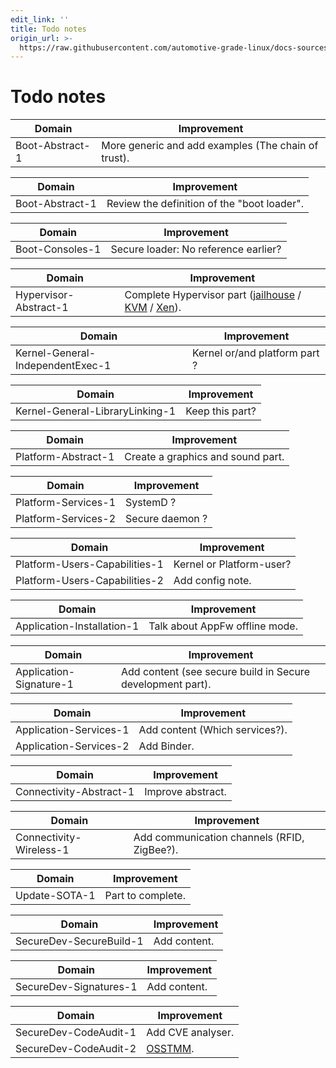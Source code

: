 ```yaml
---
edit_link: ''
title: Todo notes
origin_url: >-
  https://raw.githubusercontent.com/automotive-grade-linux/docs-sources/master/docs/security-blueprint/annexes/todoNotes.md
---
```


<!-- WARNING: This file is generated by fetch_docs.js using /home/boron/Documents/AGL/docs-webtemplate/site/_data/tocs/architecture/master/security_blueprint-security-blueprint-book.yml -->

# Todo notes
<!-- section-todo -->

Domain          | Improvement
--------------- | ----------------------------------------------------
Boot-Abstract-1 | More generic and add examples (The chain of trust).

Domain          | Improvement
--------------- | -------------------------------------------
Boot-Abstract-1 | Review the definition of the "boot loader".

Domain          | Improvement
--------------- | ------------------------------------
Boot-Consoles-1 | Secure loader: No reference earlier?

Domain                | Improvement
--------------------- | ---------------------------------------------------------------------------------------------------------------------------------------------------------------------
Hypervisor-Abstract-1 | Complete Hypervisor part ([jailhouse](https://github.com/siemens/jailhouse) / [KVM](https://www.linux-kvm.org/page/Main_Page) / [Xen](https://www.xenproject.org/developers/teams/embedded-and-automotive.html)).

Domain                           | Improvement
-------------------------------- | -----------------------------
Kernel-General-IndependentExec-1 | Kernel or/and platform part ?

Domain                          | Improvement
------------------------------- | ---------------
Kernel-General-LibraryLinking-1 | Keep this part?

Domain              | Improvement
------------------- | --------------------------------
Platform-Abstract-1 | Create a graphics and sound part.

Domain              | Improvement
------------------- | -----------
Platform-Services-1 | SystemD ?
Platform-Services-2 | Secure daemon ?

Domain                        | Improvement
----------------------------- | ------------------------
Platform-Users-Capabilities-1 | Kernel or Platform-user?
Platform-Users-Capabilities-2 | Add config note.

Domain                     | Improvement
-------------------------- | ------------------------------
Application-Installation-1 | Talk about AppFw offline mode.

Domain                  | Improvement
----------------------- | ----------------------------------------------------------
Application-Signature-1 | Add content (see secure build in Secure development part).

Domain                 | Improvement
---------------------- | ------------
Application-Services-1 | Add content (Which services?).
Application-Services-2 | Add Binder.

Domain                  | Improvement
----------------------- | -----------------
Connectivity-Abstract-1 | Improve abstract.

Domain                  | Improvement
----------------------- | -------------------------------------------
Connectivity-Wireless-1 | Add communication channels (RFID, ZigBee?).

Domain        | Improvement
------------- | -----------------
Update-SOTA-1 | Part to complete.

Domain                  | Improvement
----------------------- | ------------
SecureDev-SecureBuild-1 | Add content.

Domain                 | Improvement
---------------------- | ------------
SecureDev-Signatures-1 | Add content.

Domain                | Improvement
--------------------- | -----------------------------------------------------
SecureDev-CodeAudit-1 | Add CVE analyser.
SecureDev-CodeAudit-2 | [OSSTMM](http://www.isecom.org/mirror/OSSTMM.3.pdf).

<!-- end-section-todo -->
